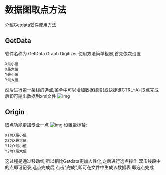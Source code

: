 # 数据图取点方法



介绍Getdata软件使用方法
<!--more-->

## GetData
软件名称为 GetData Graph Digitizer
使用方法简单粗暴,首先依次设置
```
X最小值
X最大值
Y最小值
Y最大值
```
然后进行第一条线的选点,菜单中可以增加数据线段(或快捷键CTRL+A)
取点完成后即可输出数据到xml文件
![img](https://tronwei-1254020584.cos.ap-beijing.myqcloud.com/paper-3/1.png)

## Origin
取点功能更加专业一点
![img](https://tronwei-1254020584.cos.ap-beijing.myqcloud.com/paper-3/2.png)
设置坐标轴:
```
X1为X最小值
X2为X最大值
Y1为Y最小值
Y2为Y最大值
```
这过程是通过移动线,所以相比Getdata更加人性化,之后进行选点操作
双击线段中的点即可记录,选点完成后,点击"完成",即可在文件中生成该数据表
即选点完成

